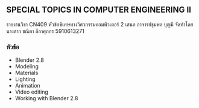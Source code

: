 ## SPECIAL TOPICS IN COMPUTER ENGINEERING II

รายงานวิชา CN409 หัวข้อพิเศษทางวิศวกรรมคอมพิวเตอร์ 2 
เสนอ อาจารย์ชุมพล บุญมี
จัดทำโดย นางสาว ชณิตา ลีลาศุภกร 5910613271

### หัวข้อ
- Blender 2.8
- Modeling
- Materials
- Lighting
- Animation
- Video editing
- Working with Blender 2.8
